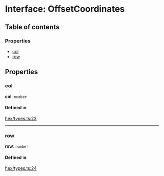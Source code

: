 # Interface: OffsetCoordinates

## Table of contents

### Properties

- [col](OffsetCoordinates.md#col)
- [row](OffsetCoordinates.md#row)

## Properties

### <a id="col" name="col"></a> col

 **col**: `number`

#### Defined in

[hex/types.ts:23](https://github.com/flauwekeul/honeycomb/blob/a51ed9c/src/hex/types.ts#L23)

___

### <a id="row" name="row"></a> row

 **row**: `number`

#### Defined in

[hex/types.ts:24](https://github.com/flauwekeul/honeycomb/blob/a51ed9c/src/hex/types.ts#L24)

